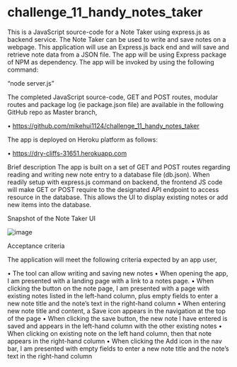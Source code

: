 # challenge_11_handy_notes_taker

This is a JavaScript source-code for a Note Taker using express.js as backend service. The Note Taker can be used to write and save notes on a webpage. This application will use an Express.js back end and will save and retrieve note data from a JSON file.
The app will be using Express package of NPM as dependency. The app will be invoked by using the following command:

  “node server.js”

The completed JavaScript source-code, GET and POST routes, modular routes and package log (ie package.json file) are available in the following GitHub repo as Master branch,

•	https://github.com/mikehui1124/challenge_11_handy_notes_taker

The app is deployed on Heroku platform as follows:

•	https://dry-cliffs-31651.herokuapp.com

Brief description
The app is built on a set of GET and POST routes regarding reading and writing new note entry to a database file (db.json).  When readily setup with express.js command on backend, the frontend JS code will make GET or POST require to the designated API endpoint to access resource in the database. This allows the UI to display existing notes or add new items into the database.  

Snapshot of the Note Taker UI

![image](https://user-images.githubusercontent.com/105307687/191013511-fdaf7410-a503-4e3e-9c61-8a7868f57bc2.png)


Acceptance criteria

The application will meet the following criteria expected by an app user,

•	The tool can allow writing and saving new notes
•	When opening the app, I am presented with a landing page with a link to a notes page.
•	When clicking the button on the note page, I am presented with a page with existing notes listed in the left-hand column, plus empty fields to enter a new note title and the note’s text in the right-hand column
•	When entering new note title and content, a Save icon appears in the navigation at the top of the page
•	When clicking the save button, the new note I have entered is saved and appears in the left-hand column with the other existing notes
•	When clicking on existing note on the left hand column, then that note appears in the right-hand column
•	When clicking the Add icon in the nav bar, I am presented with empty fields to enter a new note title and the note’s text in the right-hand column
